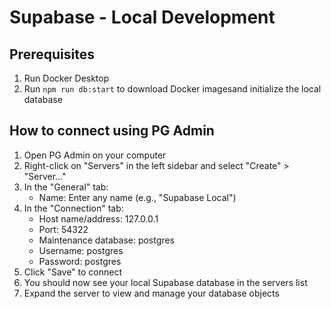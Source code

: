 # Supabase - Local Development

## Prerequisites

1. Run Docker Desktop
2. Run `npm run db:start` to download Docker imagesand initialize the local database

## How to connect using PG Admin

1. Open PG Admin on your computer
2. Right-click on "Servers" in the left sidebar and select "Create" > "Server..."
3. In the "General" tab:
   - Name: Enter any name (e.g., "Supabase Local")
4. In the "Connection" tab:
   - Host name/address: 127.0.0.1
   - Port: 54322
   - Maintenance database: postgres
   - Username: postgres
   - Password: postgres
5. Click "Save" to connect
6. You should now see your local Supabase database in the servers list
7. Expand the server to view and manage your database objects

